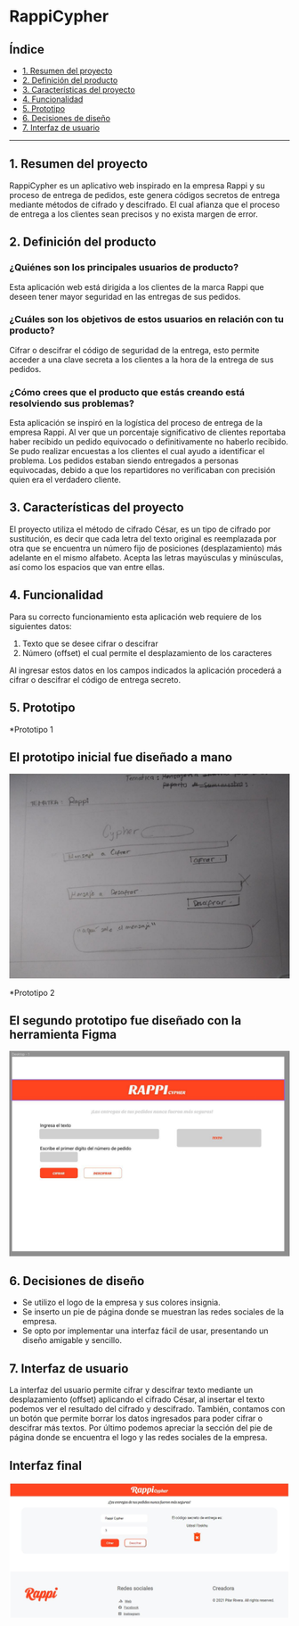 # RappiCypher

## Índice

* [1. Resumen del proyecto](#1-resumen-del-proyecto)
* [2. Definición del producto](#2-definicion-del-producto)
* [3. Características del proyecto](#3-caracteristicas-del-proyecto)
* [4. Funcionalidad](#4-funcionalidad)
* [5. Prototipo](#5-prototipo)
* [6. Decisiones de diseño](#6-decisiones-de-diseño)
* [7. Interfaz de usuario](#7-interfaz-de-usuario)


***

## 1. Resumen del proyecto

RappiCypher es un aplicativo web inspirado en la empresa Rappi y su proceso de entrega de pedidos, este genera códigos secretos de entrega mediante métodos de cifrado y descifrado. El cual afianza que el proceso de entrega a los clientes sean precisos y no exista margen de error.


## 2. Definición del producto

### ¿Quiénes son los principales usuarios de producto?
Esta aplicación web está dirigida a los clientes de la marca Rappi que deseen tener mayor seguridad en las entregas de sus pedidos.

### ¿Cuáles son los objetivos de estos usuarios en relación con tu producto?
Cifrar o descifrar el código de seguridad de la entrega, esto permite acceder a una clave secreta a los clientes a la hora de la entrega de sus pedidos.

### ¿Cómo crees que el producto que estás creando está resolviendo sus problemas?
Esta aplicación se inspiró en la logística del proceso de entrega de la empresa Rappi. Al ver que un porcentaje significativo de clientes reportaba haber recibido un pedido equivocado o definitivamente no haberlo recibido. Se pudo realizar encuestas a los clientes el cual ayudo a identificar el problema. Los pedidos estaban siendo entregados a personas equivocadas, debido a que los repartidores no verificaban con precisión quien era el verdadero cliente. 


## 3. Características del proyecto

El proyecto utiliza el método de cifrado César, es un tipo de cifrado por sustitución, es decir que cada letra del texto original es reemplazada por otra que se encuentra un número fijo de posiciones (desplazamiento) más adelante en el mismo alfabeto. Acepta las letras mayúsculas y minúsculas, así como los espacios que van entre ellas.


## 4. Funcionalidad

Para su correcto funcionamiento esta aplicación web requiere de los siguientes datos:
1. Texto que se desee cifrar o descifrar
2. Número (offset) el cual permite el desplazamiento de los caracteres

Al ingresar estos datos en los campos indicados la aplicación procederá a cifrar o descifrar el código de entrega secreto.


## 5. Prototipo

*Prototipo 1
## El prototipo inicial fue diseñado a mano
![imagen1](img/prototipo1.jpeg)

*Prototipo 2
## El segundo prototipo fue diseñado con la herramienta Figma
![imagen2](img/prototipo2.jpg)


## 6. Decisiones de diseño

- Se utilizo el logo de la empresa y sus colores insignia. 
- Se inserto un pie de página donde se muestran las redes sociales de la empresa.
- Se opto por implementar una interfaz fácil de usar, presentando un diseño amigable y sencillo.


## 7. Interfaz de usuario

La interfaz del usuario permite cifrar y descifrar texto mediante un desplazamiento (offset) aplicando el cifrado César, al insertar el texto podemos ver el resultado del cifrado y descifrado. También, contamos con un botón que permite borrar los datos ingresados para poder cifrar o descifrar más textos. Por último podemos apreciar la sección del pie de página donde se encuentra el logo y las redes sociales de la empresa.

## Interfaz final 

![imagen3](img/RappiCypher.JPG)